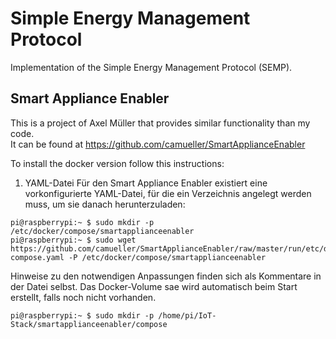 # Simple Energy Management Protocol
Implementation of the Simple Energy Management Protocol (SEMP).


## Smart Appliance Enabler
This is a project of Axel Müller that provides similar functionality than my code.  
It can be found at https://github.com/camueller/SmartApplianceEnabler

To install the docker version follow this instructions:
1. YAML-Datei
Für den Smart Appliance Enabler existiert eine vorkonfigurierte YAML-Datei, für die ein Verzeichnis angelegt werden muss, um sie danach herunterzuladen:

```
pi@raspberrypi:~ $ sudo mkdir -p /etc/docker/compose/smartapplianceenabler
pi@raspberrypi:~ $ sudo wget https://github.com/camueller/SmartApplianceEnabler/raw/master/run/etc/docker/compose/docker-compose.yaml -P /etc/docker/compose/smartapplianceenabler
```

Hinweise zu den notwendigen Anpassungen finden sich als Kommentare in der Datei selbst. Das Docker-Volume sae wird automatisch beim Start erstellt, falls noch nicht vorhanden.

```
pi@raspberrypi:~ $ sudo mkdir -p /home/pi/IoT-Stack/smartapplianceenabler/compose

